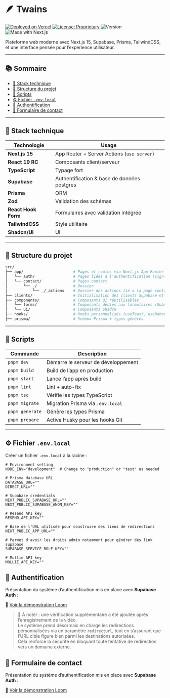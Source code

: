 # 🪶 Twains

[![Deployed on Vercel](https://img.shields.io/badge/deploy-Vercel-000?logo=vercel&logoColor=white)](https://twains.vercel.app)
[![License: Proprietary](https://img.shields.io/badge/license-Proprietary-red.svg)](./LICENSE)
![Version](https://img.shields.io/badge/version-0.1.0-yellow)
![Made with Next.js](https://img.shields.io/badge/Made%20with-Next.js-000?logo=nextdotjs)

Plateforme web moderne avec Next.js 15, Supabase, Prisma, TailwindCSS, et une interface pensée pour l’expérience utilisateur.

---

## 📚 Sommaire

- [🚀 Stack technique](#-stack-technique)
- [📁 Structure du projet](#-structure-du-projet)
- [📜 Scripts](#-scripts)
- [⚙️ Fichier `.env.local`](#️-fichier-envlocal)
- [🔐 Authentification](#-authentification)
- [📱 Formulaire de contact](#-formulaire-de-contact)

---

## 🚀 Stack technique

| Technologie       | Usage                                      |
|------------------|---------------------------------------------|
| **Next.js 15**   | App Router + Server Actions (`use server`) |
| **React 19 RC**  | Composants client/serveur                   |
| **TypeScript**   | Typage fort                                 |
| **Supabase**     | Authentification & base de données postgres     |
| **Prisma**       | ORM                        |
| **Zod**          | Validation des schémas                      |
| **React Hook Form** | Formulaires avec validation intégrée   |
| **TailwindCSS**  | Style utilitaire                 |
| **Shadcn/UI**    | UI    |

---

## 📁 Structure du projet

```bash
src/
├── app/                      # Pages et routes via Next.js App Router
│   └── auth/                 # Pages liées à l'authentification (sign-in, sign-up)
│   └── contact/              # Pages contact
│       └── _/                # Dossier
│           └── _/_actions    # Dossier des actions lié a la page contact
├── clients/                  # Initialisation des clients Supabase et Prisma
├── components/               # Composants UI réutilisables
│   └── forms/                # Composants dédiés aux formulaires (SubmitButton, etc.)
│   └── ui/                   # Composants Shadcn
├── hooks/                    # Hooks personnalisés (useToast, useDebounce, etc.)
├── prisma/                   # Schéma Prisma + types générés
```
---

## 📜 Scripts

| Commande         | Description                                 |
|------------------|---------------------------------------------|
| `pnpm dev`       | Démarre le serveur de développement         |
| `pnpm build`     | Build de l’app en production                |
| `pnpm start`     | Lance l’app après build                     |
| `pnpm lint`      | Lint + auto-fix                             |
| `pnpm tsc`       | Vérifie les types TypeScript                |
| `pnpm migrate`   | Migration Prisma via `.env.local`           |
| `pnpm generate`  | Génère les types Prisma                     |
| `pnpm prepare`   | Active Husky pour les hooks Git             |

---

## ⚙️ Fichier `.env.local`

Créer un fichier `.env.local` à la racine :

```env
# Environment setting
NODE_ENV="development"  # Change to "production" or "test" as needed

# Prisma database URL
DATABASE_URL=""
DIRECT_URL=""

# Supabase credentials
NEXT_PUBLIC_SUPABASE_URL=""
NEXT_PUBLIC_SUPABASE_ANON_KEY=""

# Resend API key
RESEND_API_KEY=""

# Base de l'URL utilisée pour construire des liens de redirections
NEXT_PUBLIC_APP_URL=""

# Permet d'avoir les droits admin notamment pour générer des link supabase
SUPABASE_SERVICE_ROLE_KEY=""

# Mollie API key
MOLLIE_API_KEY=""

```

## 🔐 Authentification

Présentation du système d’authentification mis en place avec **Supabase Auth** :

🎥 [Voir la démonstration Loom](https://www.loom.com/share/b8927fffcbf04eae9fbc96b87ecf6ae3?sid=7777ef40-caff-41aa-9ff6-47719aea6679)

> 📌 À noter : une vérification supplémentaire a été ajoutée après l’enregistrement de la vidéo.  
> Le système prend désormais en charge les redirections personnalisées via un paramètre `redirectUrl`, tout en s’assurant que l’URL cible figure bien parmi les destinations autorisées.  
> Cela renforce la sécurité en bloquant toute tentative de redirection vers un domaine externe.


## 🔐 Formulaire de contact

Présentation du système d’authentification mis en place avec **Supabase Auth** :

🎥 [Voir la démonstration Loom](https://www.loom.com/share/b8927fffcbf04eae9fbc96b87ecf6ae3?sid=7777ef40-caff-41aa-9ff6-47719aea6679)
